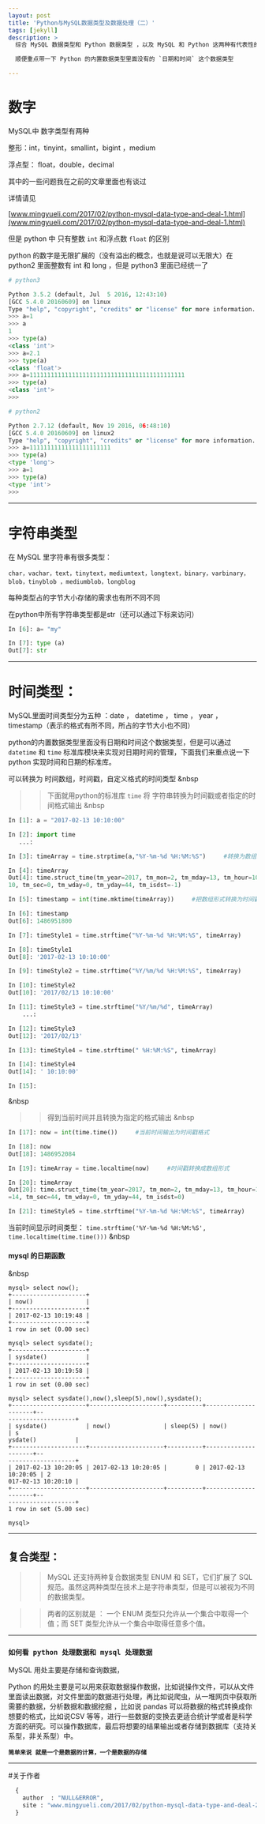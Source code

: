 ```yaml
---
layout: post
title: 'Python与MySQL数据类型及数据处理（二）'
tags: [jekyll]
description: >
  综合 MySQL 数据类型和 Python 数据类型 ，以及 MySQL 和 Python 这两种有代表性的数据库和语言 分别对数据的操作 总结为一下内容，其中 对于之前的 MySQL 数据类型和 Python 数据类型 文章 做一个总结 

  顺便重点带一下 Python 的内置数据类型里面没有的 `日期和时间` 这个数据类型

---
```




<!--more-->


# 数字

MySQL中 数字类型有两种

整形：int，tinyint，smallint，bigint  ，medium

浮点型： float，double，decimal

其中的一些问题我在之前的文章里面也有谈过

详情请见

[www.mingyueli.com/2017/02/python-mysql-data-type-and-deal-1.html](www.mingyueli.com/2017/02/python-mysql-data-type-and-deal-1.html)

但是 python 中 只有整数 `int` 和浮点数 `float` 的区别

python 的数字是无限扩展的（没有溢出的概念，也就是说可以无限大）在 python2 里面整数有 int 和 long ，但是 python3 里面已经统一了

```python
# python3

Python 3.5.2 (default, Jul  5 2016, 12:43:10) 
[GCC 5.4.0 20160609] on linux
Type "help", "copyright", "credits" or "license" for more information.
>>> a=1
>>> a
1
>>> type(a)
<class 'int'>
>>> a=2.1
>>> type(a)
<class 'float'>
>>> a=11111111111111111111111111111111111111111111
>>> type(a)
<class 'int'>
>>> 
```


```python
# python2

Python 2.7.12 (default, Nov 19 2016, 06:48:10) 
[GCC 5.4.0 20160609] on linux2
Type "help", "copyright", "credits" or "license" for more information.
>>> a=11111111111111111111111
>>> type(a)
<type 'long'>
>>> a=1
>>> type(a)
<type 'int'>
>>> 

```

-------------

# 字符串类型

在 MySQL 里字符串有很多类型：

``char，vachar，text，tinytext，mediumtext，longtext，binary，varbinary，blob，tinyblob ，mediumblob，longblog``

每种类型占的字节大小存储的需求也有所不同不同

在python中所有字符串类型都是str（还可以通过下标来访问）

```python
In [6]: a= "my"

In [7]: type (a)
Out[7]: str
```
----------------

# 时间类型：

MySQL里面时间类型分为五种 ：date ， datetime ，  time  ， year  ， timestamp（表示的格式有所不同，所占的字节大小也不同）

python的内置数据类型里面没有日期和时间这个数据类型，但是可以通过  `datetime`  和 ` time ` 标准库模块来实现对日期时间的管理，下面我们来重点说一下python 实现时间和日期的标准库。

可以转换为 时间数组，时间戳，自定义格式的时间类型
&nbsp

>> 下面就用python的标准库 `time` 将 字符串转换为时间戳或者指定的时间格式输出
&nbsp

```python
In [1]: a = "2017-02-13 10:10:00"

In [2]: import time
   ...:

In [3]: timeArray = time.strptime(a,"%Y-%m-%d %H:%M:%S")     #转换为数组

In [4]: timeArray
Out[4]: time.struct_time(tm_year=2017, tm_mon=2, tm_mday=13, tm_hour=10, tm_min=
10, tm_sec=0, tm_wday=0, tm_yday=44, tm_isdst=-1)

In [5]: timestamp = int(time.mktime(timeArray))     #把数组形式转换为时间戳

In [6]: timestamp
Out[6]: 1486951800

In [7]: timeStyle1 = time.strftime("%Y-%m-%d %H:%M:%S", timeArray)     #把数组转换成指定的时间格式输出

In [8]: timeStyle1
Out[8]: '2017-02-13 10:10:00'

In [9]: timeStyle2 = time.strftime("%Y/%m/%d %H:%M:%S", timeArray)

In [10]: timeStyle2
Out[10]: '2017/02/13 10:10:00'

In [11]: timeStyle3 = time.strftime("%Y/%m/%d", timeArray)
    ...:

In [12]: timeStyle3
Out[12]: '2017/02/13'

In [13]: timeStyle4 = time.strftime(" %H:%M:%S", timeArray)

In [14]: timeStyle4
Out[14]: ' 10:10:00'

In [15]:

```
&nbsp

>> 得到当前时间并且转换为指定的格式输出
&nbsp

```python
In [17]: now = int(time.time())     #当前时间输出为时间戳格式

In [18]: now
Out[18]: 1486952084

In [19]: timeArray = time.localtime(now)     #时间戳转换成数组形式

In [20]: timeArray
Out[20]: time.struct_time(tm_year=2017, tm_mon=2, tm_mday=13, tm_hour=10, tm_min
=14, tm_sec=44, tm_wday=0, tm_yday=44, tm_isdst=0)

In [21]: timeStyle5 = time.strftime("%Y-%m-%d %H:%M:%S", timeArray)     # 由数组形式转换成指定时间格式输出

```

当前时间显示时间类型：
``time.strftime('%Y-%m-%d %H:%M:%S', time.localtime(time.time()))``
&nbsp

#### mysql 的日期函数

&nbsp

```
mysql> select now();
+---------------------+
| now()               |
+---------------------+
| 2017-02-13 10:19:48 |
+---------------------+
1 row in set (0.00 sec)

mysql> select sysdate();
+---------------------+
| sysdate()           |
+---------------------+
| 2017-02-13 10:19:58 |
+---------------------+
1 row in set (0.00 sec)

mysql> select sysdate(),now(),sleep(5),now(),sysdate();
+---------------------+---------------------+----------+---------------------+--
-------------------+
| sysdate()           | now()               | sleep(5) | now()               | s
ysdate()           |
+---------------------+---------------------+----------+---------------------+--
-------------------+
| 2017-02-13 10:20:05 | 2017-02-13 10:20:05 |        0 | 2017-02-13 10:20:05 | 2
017-02-13 10:20:10 |
+---------------------+---------------------+----------+---------------------+--
-------------------+
1 row in set (5.00 sec)

mysql>

```
-------------

## 复合类型：

>> MySQL 还支持两种复合数据类型 ENUM 和 SET，它们扩展了 SQL 规范。虽然这两种类型在技术上是字符串类型，但是可以被视为不同的数据类型。

>> 两者的区别就是 ： 一个 ENUM 类型只允许从一个集合中取得一个值；而 SET 类型允许从一个集合中取得任意多个值。

-------------

### ``如何看 python 处理数据和 mysql 处理数据``

MySQL 用处主要是存储和查询数据，

Python 的用处主要是可以用来获取数据操作数据，比如说操作文件，可以从文件里面读出数据，对文件里面的数据进行处理，再比如说爬虫，从一堆网页中获取所需要的数据，分析数据和数据挖掘 ，比如说 pandas 可以将数据的格式转换成你想要的格式，比如说CSV  等等，进行一些数据的变换去更适合统计学或者是科学方面的研究。可以操作数据库，最后将想要的结果输出或者存储到数据库（支持关系型，非关系型）中。

**``简单来说 就是一个是数据的计算，一个是数据的存储``**

----------


#关于作者

```python
  {
    author  : "NULL&ERROR",
    site : "www.mingyueli.com/2017/02/python-mysql-data-type-and-deal-2.html"
  }
```
